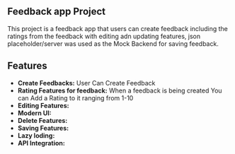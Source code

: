 ## Feedback app Project

This project is a feedback app that users can create feedback including the ratings from the feedback with editing adn updating features, json placeholder/server was used as the Mock Backend for saving feedback.

## Features

- **Create Feedbacks:** User Can Create Feedback
- **Rating Features for feedback:** When a feedback is being created You can Add a Rating to it ranging from 1-10
- **Editing Features:** 
- **Modern UI:**
- **Delete Features:**
- **Saving Features:**
- **Lazy loding:**
- **API Integration:** 
